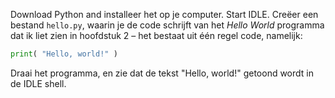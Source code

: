 Download Python and installeer het op je
computer. Start IDLE. Creëer een bestand `hello.py`, waarin je de code
schrijft van het *Hello World* programma dat ik liet zien in hoofdstuk
2
– het bestaat uit één regel code, namelijk:

```python
print( "Hello, world!" )
```

Draai het programma, en zie dat de tekst "Hello, world!" getoond wordt
in de IDLE shell.  
